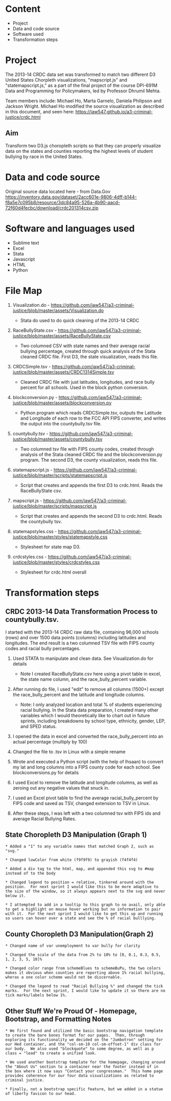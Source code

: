 # Content

* Project
* Data and code source
* Software used
* Transformation steps

# Project

The 2013-14 CRDC data set was transformed to match two different D3 United States Chorpleth visualizations, "mapscript.js" and "statemapscript.js," as a part of the final project of the course DPI-691M Data and Programming for Policymakers, led by Professor Dhrumil Mehta.

Team members include: Michael Ho, Marta Garnelo, Daniela Philipson and Jackson Wright. Michael Ho modified the source visualization as described in this document, and seen here:  https://jaw547.github.io/a3-criminal-justice/crdc.html

## Aim

Transform two D3.js choropleth scripts so that they can properly visualize data on the states and counties reporting the highest levels of student bullying by race in the United States.


# Data and code source
Original source data located here - from Data.Gov
https://inventory.data.gov/dataset/2acc601e-9806-4dff-b144-f8a5e7c095b8/resource/3dc84a95-526a-4b90-aacd-72f60d4fecbc/download/crdc201314csv.zip

# Software and languages used

* Sublime text 
* Excel
* Stata
* Javascript
* HTML
* Python 

# File Map
1. Visualization.do - https://github.com/jaw547/a3-criminal-justice/blob/master/assets/Visualization.do
	*  Stata do used to do quick cleaning of the 2013-14  CRDC

2. RaceBullyState.csv - https://github.com/jaw547/a3-criminal-justice/blob/master/assets/RaceBullyState.csv
	*  Two columned CSV with state names and their average racial bullying percentage, created through quick analysis of the Stata cleaned CRDC file.  First D3, the state visualization, reads this file.

3. CRDCSimple.tsv - https://github.com/jaw547/a3-criminal-justice/blob/master/assets/CRDC1314Simple.tsv
	*  Cleaned CRDC file with just latitudes, longitudes, and race bully percent for all schools.  Used in the block python conversion.

4. blockconversion.py - https://github.com/jaw547/a3-criminal-justice/blob/master/assets/blockconversion.py
	*  Python program which reads CRDCSimple.tsv, outputs the Latitude and Longitude of each row to the FCC API FIPS converter, and writes the output into the countybully.tsv file.

5. countybully.tsv - https://github.com/jaw547/a3-criminal-justice/blob/master/assets/countybully.tsv
	*  Two columned tsv file with FIPS county codes, created through analysis of the Stata cleaned CRDC file and the blockconversion.py program.  The second D3, the county visualization, reads this file.

6. statemapscript.js - https://github.com/jaw547/a3-criminal-justice/blob/master/scripts/statemapscript.js
	*  Script that creates and appends the first D3 to crdc.html.  Reads the RaceBullyState csv. 

7. mapscript.js - https://github.com/jaw547/a3-criminal-justice/blob/master/scripts/mapscript.js
	*  Script that creates and appends the second D3 to crdc.html.  Reads the countybully tsv.

8. statemapstyles.css - https://github.com/jaw547/a3-criminal-justice/blob/master/styles/statemapstyle.css
	*  Stylesheet for state map D3.

9. crdcstyles.css - https://github.com/jaw547/a3-criminal-justice/blob/master/styles/crdcstyles.css
	*  Stylesheet for crdc.html overall

# Transformation steps

## CRDC 2013-14 Data Transformation Process to countybully.tsv.

I started with the 2013-14 CRDC raw data file, containing 96,000 schools (rows) and over 1500 data points (columns) including latitudes and longitudes.  The end result is a two columned TSV file with FIPS county codes and racial bully percentages. 

1. Used STATA to manipulate and clean data.  See Visualization.do for details

	* Note I created RaceBullyState.csv here using a pivot table in excel, the state name column, and the race_bully_percent variable.

2. After running do file, I used "edit" to remove all columns (1500+) except the race_bully_percent and the latitude and longitude columns.

	* Note: I only analyzed location and total % of students experiencing racial bullying.  In the Stata data preparation, I created many other variables which I would theoretically like to chart out in future sprints, including breakdowns by school type, ethnicity, gender, LEP, and SPED status.

3. I opened the data in excel and converted the race_bully_percent into an actual percentage (multiply by 100)

4. Changed the file to .tsv in Linux with a simple rename

5. Wrote and executed a Python script (with the help of Ihsaan) to convert my lat and long columns into a FIPS county code for each school.  See blockconversions.py for details

6. I used Excel to remove the latitude and longitude columns, as well as zeroing out any negative values that snuck in.

7. I used an Excel pivot table to find the average racial_bully_percent by FIPS code and saved as TSV, changed extension to TSV in Linux.

8. After these steps, I was left with a two columned tsv with FIPS ids and average Racial Bullying Rates.

## State Choropleth D3 Manipulation (Graph 1)
	* Added a "1" to any variable names that matched Graph 2, such as "svg."

	* Changed lowColor from white (f9f9f9) to grayish (f4f4f4)

	* Added a div tag to the html, map, and appended this svg to #map instead of to the body

	* Changed legend to position = relative, tinkered around with the position.  For next sprint I would like this to be more adaptive to the size of the window, so it always appears next to the svg and never below it.

	* I attempted to add in a tooltip to this graph to no avail, only able to get a highlight on mouse hover working but no information to pair with it.  For the next sprint I would like to get this up and running so users can hover over a state and see the % of racial bulllying.

## County Choropleth D3 Manipulation(Graph 2)
	* Changed name of var unemployment to var bully for clarity 

	* Changed the scale of the data from 2% to 10% to [0, 0.1, 0.3, 0.5, 1, 2, 3, 5, 10]%

	* Changed color range from schemeBlues to schemeBuPu, the two colors makes it obvious when counties are reporting above 1% racial bullying, wheras a one color scheme would not be discernable.

	* Changed the legend to read "Racial Bullying %" and changed the tick marks.  For the next sprint, I would like to update it so there are no tick marks/labels below 1%.

## Other Stuff We're Proud Of - Homepage, Bootstrap, and Formatting Notes
	* We first found and utilized the basic bootstrap navigation template to create the bare bones format for our pages.  Then, through exploring its functionality we decided on the "Jumbotron" setting for our Hed container, and the "col-sm-10 col-sm-offset-1" div class for our body.  We also used "blockquote" to some degree, as well as p class = "lead" to create a unified look.

	* We used another bootstrap template for the homepage, changing around the "About Us" section to a container near the footer instead of in the box where it now says "Contact your congressman."  This home page provides coherence for our four data visualizations as related to criminal justice.

	* Finally, not a bootstrap specific feature, but we added in a statue of liberty favicon to our head.